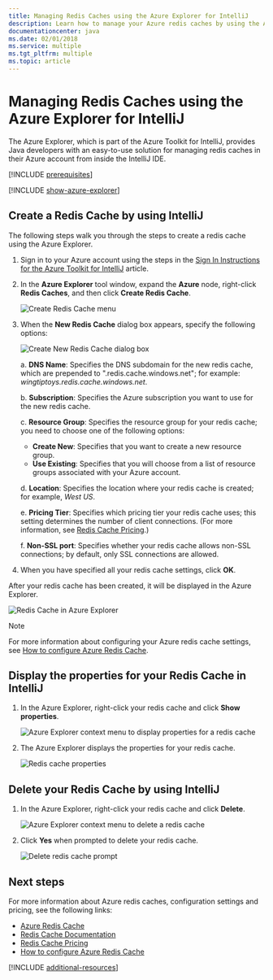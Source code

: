 ```yaml
---
title: Managing Redis Caches using the Azure Explorer for IntelliJ
description: Learn how to manage your Azure redis caches by using the Azure Explorer for IntelliJ.
documentationcenter: java
ms.date: 02/01/2018
ms.service: multiple
ms.tgt_pltfrm: multiple
ms.topic: article
---
```


# Managing Redis Caches using the Azure Explorer for IntelliJ

The Azure Explorer, which is part of the Azure Toolkit for IntelliJ, provides Java developers with an easy-to-use solution for managing redis caches in their Azure account from inside the IntelliJ IDE.

[!INCLUDE [prerequisites](includes/prerequisites.md)]

[!INCLUDE [show-azure-explorer](includes/show-azure-explorer.md)]

## Create a Redis Cache by using IntelliJ

The following steps walk you through the steps to create a redis cache using the Azure Explorer.

1. Sign in to your Azure account using the steps in the [Sign In Instructions for the Azure Toolkit for IntelliJ] article.

1. In the **Azure Explorer** tool window, expand the **Azure** node, right-click **Redis Caches**, and then click **Create Redis Cache**.

   ![Create Redis Cache menu][CR01]

1. When the **New Redis Cache** dialog box appears, specify the following options:

   ![Create New Redis Cache dialog box][CR02]

   a. **DNS Name**: Specifies the DNS subdomain for the new redis cache, which are prepended to ".redis.cache.windows.net"; for example: *wingtiptoys.redis.cache.windows.net*.

   b. **Subscription**: Specifies the Azure subscription you want to use for the new redis cache.

   c. **Resource Group**: Specifies the resource group for your redis cache; you need to choose one of the following options: 
      * **Create New**: Specifies that you want to create a new resource group. 
      * **Use Existing**: Specifies that you will choose from a list of resource groups associated with your Azure account. 

   d. **Location**: Specifies the location where your redis cache is created; for example, *West US*.

   e. **Pricing Tier**: Specifies which pricing tier your redis cache uses; this setting determines the number of client connections. (For more information, see [Redis Cache Pricing].)

   f. **Non-SSL port**: Specifies whether your redis cache allows non-SSL connections; by default, only SSL connections are allowed.

1. When you have specified all your redis cache settings, click **OK**.

After your redis cache has been created, it will be displayed in the Azure Explorer.

   ![Redis Cache in Azure Explorer][CR03]

> [!NOTE]
>
> For more information about configuring your Azure redis cache settings, see [How to configure Azure Redis Cache].
>

## Display the properties for your Redis Cache in IntelliJ

1. In the Azure Explorer, right-click your redis cache and click **Show properties**.

   ![Azure Explorer context menu to display properties for a redis cache][SP01]

1. The Azure Explorer displays the properties for your redis cache.

   ![Redis cache properties][SP02]

## Delete your Redis Cache by using IntelliJ

1. In the Azure Explorer, right-click your redis cache and click **Delete**.

   ![Azure Explorer context menu to delete a redis cache][DE01]

1. Click **Yes** when prompted to delete your redis cache.

   ![Delete redis cache prompt][DE02]

## Next steps

For more information about Azure redis caches, configuration settings and pricing, see the following links:

* [Azure Redis Cache]
* [Redis Cache Documentation]
* [Redis Cache Pricing]
* [How to configure Azure Redis Cache]

[!INCLUDE [additional-resources](includes/additional-resources.md)]

<!-- URL List -->

[Redis Cache Pricing]: https://azure.microsoft.com/pricing/details/cache/
[Azure Redis Cache]: https://azure.microsoft.com/services/cache/
[Redis Cache Documentation]: /azure/redis-cache
[How to configure Azure Redis Cache]: /azure/redis-cache/cache-configure
[Sign In Instructions for the Azure Toolkit for IntelliJ]: ./sign-in-instructions.md

<!-- IMG List -->

[CR01]: media/managing-redis-caches-using-azure-explorer/CR01.png
[CR02]: media/managing-redis-caches-using-azure-explorer/CR02.png
[CR03]: media/managing-redis-caches-using-azure-explorer/CR03.png

[SP01]: media/managing-redis-caches-using-azure-explorer/SP01.png
[SP02]: media/managing-redis-caches-using-azure-explorer/SP02.png

[DE01]: media/managing-redis-caches-using-azure-explorer/DE01.png
[DE02]: media/managing-redis-caches-using-azure-explorer/DE02.png
